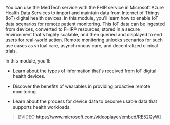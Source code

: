 You can use the MedTech service with the FHIR service in Microsoft Azure Health Data Services to import and maintain data from Internet of Things (IoT) digital health devices. In this module, you'll learn how to enable IoT data scenarios for remote patient monitoring. This IoT data can be ingested from devices, converted to FHIR® resources, stored in a secure environment that's highly scalable, and then queried and displayed to end users for real-world action. Remote monitoring unlocks scenarios for such use cases as virtual care, asynchronous care, and decentralized clinical trials.

In this module, you'll:

-   Learn about the types of information that's received from IoT digital health devices.

-   Discover the benefits of wearables in providing proactive remote monitoring.

-   Learn about the process for device data to become usable data that supports health workloads.

> [!VIDEO https://www.microsoft.com/videoplayer/embed/RE52QyW]
